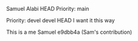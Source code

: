 Samuel Alabi
 HEAD
Priority: main 

Priority: devel
 devel
 HEAD
I want it this way

This is a me Samuel 
 e9dbb4a (Sam's contribution)
